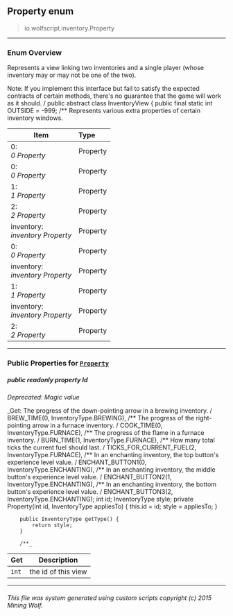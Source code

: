## Property __enum__

>io.wolfscript.inventory.Property

---

### Enum Overview

Represents a view linking two inventories and a single player (whose inventory may or may not be one of the two). <p> Note: If you implement this interface but fail to satisfy the expected contracts of certain methods, there's no guarantee that the game will work as it should. /
public abstract class InventoryView {
    public final static int OUTSIDE = -999;
    /** Represents various extra properties of certain inventory windows.

Item | Type   
--- | :--- 
0: <br> _0 Property_ | Property
0: <br> _0 Property_ | Property
1: <br> _1 Property_ | Property
2: <br> _2 Property_ | Property
inventory: <br> _inventory Property_ | Property
0: <br> _0 Property_ | Property
inventory: <br> _inventory Property_ | Property
1: <br> _1 Property_ | Property
inventory: <br> _inventory Property_ | Property
2: <br> _2 Property_ | Property



---


### Public Properties for [`Property`](Property.md)

##### <a id='id'></a>public  readonly property __Id__
_Deprecated: Magic value_

_Get: The progress of the down-pointing arrow in a brewing inventory. /
        BREW_TIME(0, InventoryType.BREWING),
        /** The progress of the right-pointing arrow in a furnace inventory. /
        COOK_TIME(0, InventoryType.FURNACE),
        /** The progress of the flame in a furnace inventory. /
        BURN_TIME(1, InventoryType.FURNACE),
        /** How many total ticks the current fuel should last. /
        TICKS_FOR_CURRENT_FUEL(2, InventoryType.FURNACE),
        /** In an enchanting inventory, the top button's experience level value. /
        ENCHANT_BUTTON1(0, InventoryType.ENCHANTING),
        /** In an enchanting inventory, the middle button's experience level value. /
        ENCHANT_BUTTON2(1, InventoryType.ENCHANTING),
        /** In an enchanting inventory, the bottom button's experience level value. /
        ENCHANT_BUTTON3(2, InventoryType.ENCHANTING);
        int id;
        InventoryType style;
        private Property(int id, InventoryType appliesTo) {
            this.id = id;
            style = appliesTo;
        }

        public InventoryType getType() {
            return style;
        }

        /**_

Get | Description
--- | --- 
`int` | the id of this view



---


###### This file was system generated using custom scripts copyright (c) 2015 Mining Wolf.
	


